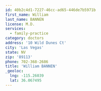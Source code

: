 ```yaml
---
id: 40b2c4d1-7227-46cc-ad65-446de7b5971b
first_name: William
last_name: BANNEN
license: M.D.
services:
  - family-practice
category: doctors
address: '10 Wild Dunes Ct'
city: 'Las Vegas'
state: NV
zip: '89113'
phone: 702-368-2686
title: 'William BANNEN'
_geoloc:
  lng: -115.26039
  lat: 36.067495
---
```

